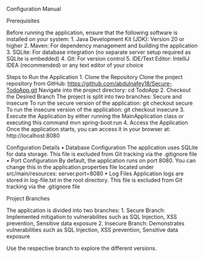 Configuration Manual

Prerequisites

Before running the application, ensure that the following software is installed on your system:
	1.	Java Development Kit (JDK): Version 20 or higher
	2.	Maven: For dependency management and building the application
	3.	SQLite: For database integration (no separate server setup required as SQLite is embedded)
	4.	Git: For version control
	5.	IDE/Text Editor: IntelliJ IDEA (recommended) or any text editor of your choice

Steps to Run the Application
	1.	Clone the Repository
      Clone the project repository from GitHub: https://github.com/abdulnafey18/Secure-TodoApp.git
      Navigate into the project directory: cd TodoApp
  2. Checkout the Desired Branch
      The project is split into two branches: Secure and insecure
      To run the secure version of the application:
      git checkout secure
      To run the insecure version of the application:
      git checkout insecure
  3. Execute the Application by either running the MainApplication class or executing this command
      mvn spring-boot:run
  4. Access the Application 
      Once the application starts, you can access it in your browser at: http://localhost:8080

Configuration Details
	•	Database Configuration
    The application uses SQLite for data storage. This file is excluded from Git tracking via the .gitignore file
	•	Port Configuration
    By default, the application runs on port 8080. You can change this in the application.properties file located under src/main/resources: server.port=8080
	•	Log Files
    Application logs are stored in log-file.txt in the root directory. This file is excluded from Git tracking via the .gitignore file

Project Branches

  The application is divided into two branches:
	  1.	Secure Branch: Implemented mitigation to vulnerabilites such as SQL Injection, XSS prevention, Sensitive data exposure
	  2.	Insecure Branch: Demonstrates vulnerabilities such as SQL Injection, XSS prevention, Sensitive data exposure

  Use the respective branch to explore the different versions.
      
      
